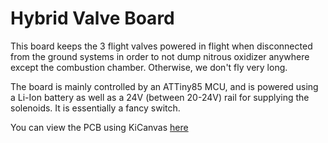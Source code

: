 # Hybrid Valve Board

This board keeps the 3 flight valves powered in flight when disconnected from the ground systems in order
to not dump nitrous oxidizer anywhere except the combustion chamber. Otherwise, we don't fly very long.

The board is mainly controlled by an ATTiny85 MCU, and is powered using a Li-Ion battery as well as a 24V (between
20-24V) rail for supplying the solenoids. It is essentially a fancy switch.

You can view the PCB using KiCanvas [here](https://kicanvas.org/?github=https%3A%2F%2Fgithub.com%2FCarletonURocketry%2Fhybrid-valve-board)
